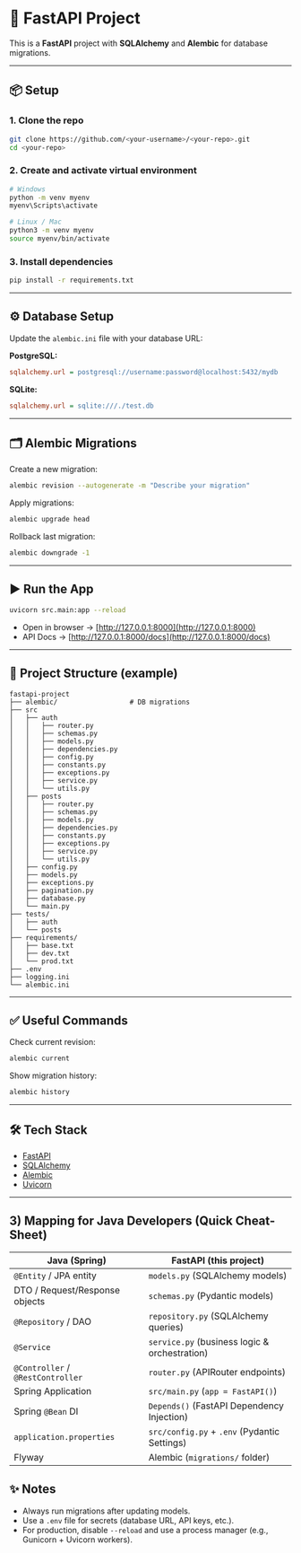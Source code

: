 # 🚀 FastAPI Project

This is a **FastAPI** project with **SQLAlchemy** and **Alembic** for database migrations.

---

## 📦 Setup

### 1. Clone the repo
```bash
git clone https://github.com/<your-username>/<your-repo>.git
cd <your-repo>
```

### 2. Create and activate virtual environment
```bash
# Windows
python -m venv myenv
myenv\Scripts\activate

# Linux / Mac
python3 -m venv myenv
source myenv/bin/activate
```

### 3. Install dependencies
```bash
pip install -r requirements.txt
```

---

## ⚙️ Database Setup

Update the `alembic.ini` file with your database URL:

**PostgreSQL:**
```ini
sqlalchemy.url = postgresql://username:password@localhost:5432/mydb
```

**SQLite:**
```ini
sqlalchemy.url = sqlite:///./test.db
```

---

## 🗂 Alembic Migrations

Create a new migration:
```bash
alembic revision --autogenerate -m "Describe your migration"
```

Apply migrations:
```bash
alembic upgrade head
```

Rollback last migration:
```bash
alembic downgrade -1
```

---

## ▶️ Run the App

```bash
uvicorn src.main:app --reload
```

- Open in browser → [http://127.0.0.1:8000](http://127.0.0.1:8000)  
- API Docs → [http://127.0.0.1:8000/docs](http://127.0.0.1:8000/docs)  

---

## 📁 Project Structure (example)

```
fastapi-project
├── alembic/                  # DB migrations
├── src
│   ├── auth
│   │   ├── router.py
│   │   ├── schemas.py
│   │   ├── models.py
│   │   ├── dependencies.py
│   │   ├── config.py
│   │   ├── constants.py
│   │   ├── exceptions.py
│   │   ├── service.py
│   │   └── utils.py
│   ├── posts
│   │   ├── router.py
│   │   ├── schemas.py
│   │   ├── models.py
│   │   ├── dependencies.py
│   │   ├── constants.py
│   │   ├── exceptions.py
│   │   ├── service.py
│   │   └── utils.py
│   ├── config.py
│   ├── models.py
│   ├── exceptions.py
│   ├── pagination.py
│   ├── database.py
│   └── main.py
├── tests/
│   ├── auth
│   └── posts
├── requirements/
│   ├── base.txt
│   ├── dev.txt
│   └── prod.txt
├── .env
├── logging.ini
└── alembic.ini

```

---

## ✅ Useful Commands

Check current revision:
```bash
alembic current
```

Show migration history:
```bash
alembic history
```

---

## 🛠 Tech Stack

- [FastAPI](https://fastapi.tiangolo.com/)  
- [SQLAlchemy](https://www.sqlalchemy.org/)  
- [Alembic](https://alembic.sqlalchemy.org/)  
- [Uvicorn](https://www.uvicorn.org/)  

---
## 3) Mapping for Java Developers (Quick Cheat-Sheet)

| **Java (Spring)**           | **FastAPI (this project)**              |
|------------------------------|-----------------------------------------|
| `@Entity` / JPA entity       | `models.py` (SQLAlchemy models)         |
| DTO / Request/Response objects | `schemas.py` (Pydantic models)       |
| `@Repository` / DAO          | `repository.py` (SQLAlchemy queries)    |
| `@Service`                   | `service.py` (business logic & orchestration) |
| `@Controller` / `@RestController` | `router.py` (APIRouter endpoints) |
| Spring Application           | `src/main.py` (`app = FastAPI()`)       |
| Spring `@Bean` DI            | `Depends()` (FastAPI Dependency Injection) |
| `application.properties`     | `src/config.py` + `.env` (Pydantic Settings) |
| Flyway                       | Alembic (`migrations/` folder)          |


## ✨ Notes

- Always run migrations after updating models.  
- Use a `.env` file for secrets (database URL, API keys, etc.).  
- For production, disable `--reload` and use a process manager (e.g., Gunicorn + Uvicorn workers).  
